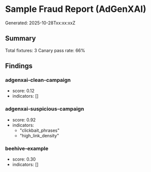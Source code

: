 # Sample Fraud Report (AdGenXAI)

Generated: 2025-10-28Txx:xx:xxZ

## Summary
Total fixtures: 3
Canary pass rate: 66%

## Findings
### adgenxai-clean-campaign
- score: 0.12
- indicators: []

### adgenxai-suspicious-campaign
- score: 0.92
- indicators:
  - "clickbait_phrases"
  - "high_link_density"

### beehive-example
- score: 0.30
- indicators: []
